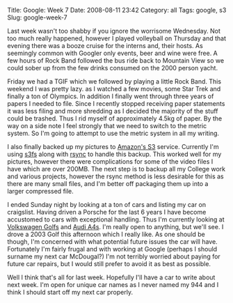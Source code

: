 Title: Google: Week 7
Date: 2008-08-11 23:42
Category: all
Tags: google, s3
Slug: google-week-7

Last week wasn't too shabby if you ignore the worrisome Wednesday. Not
too much really happened, however I played volleyball on Thursday and
that evening there was a booze cruise for the interns and, their hosts.
As seemingly common with Googler only events, beer and wine were free. A
few hours of Rock Band followed the bus ride back to Mountain View so we
could sober up from the few drinks consumed on the 2000 person yacht.

Friday we had a TGIF which we followed by playing a little Rock Band.
This weekend I was pretty lazy. as I watched a few movies, some Star
Trek and finally a ton of Olympics. In addition I finally went through
three years of papers I needed to file. Since I recently stopped
receiving paper statements it was less filing and more shredding as I
decided the majority of the stuff could be trashed. Thus I rid myself of
approximately 4.5kg of paper. By the way on a side note I feel strongly
that we need to switch to the metric system. So I'm going to attempt
to use the metric system in all my writing.

I also finally backed up my pictures to [Amazon's S3][] service.
Currently I'm using [s3fs][] along with [rsync][] to handle this
backup. This worked well for my pictures, however there were
complications for some of the video files I have which are over 200MB.
The next step is to backup all my College work and various projects,
however the rsync method is less desirable for this as there are many
small files, and I'm better off packaging them up into a larger
compressed file.

I ended Sunday night by looking at a ton of cars and listing my car on
craigslist. Having driven a Porsche for the last 6 years I have become
accustomed to cars with exceptional handling. Thus I'm currently
looking at [Volkswagen Golfs][] and [Audi A4s][]. I'm really open to
anything, but we'll see. I drove a 2003 Golf this afternoon which I
really like. As one should be though, I'm concerned with what
potential future issues the car will have. Fortunately I'm fairly
frugal and with working at Google (perhaps I should surname my next car
McDougal?) I'm not terribly worried about paying for future car repairs,
but I would still prefer to avoid it as best as possible.

Well I think that's all for last week. Hopefully I'll have a car to
write about next week. I'm open for unique car names as I never named
my 944 and I think I should start off my next car properly.

  [Amazon's S3]: http://www.amazon.com/gp/browse.html?node=16427261
  [s3fs]: http://code.google.com/p/s3fs/wiki/FuseOverAmazon
  [rsync]: http://en.wikipedia.org/wiki/Rsync
  [Volkswagen Golfs]: http://en.wikipedia.org/wiki/Volkswagen_Golf
  [Audi A4s]: http://en.wikipedia.org/wiki/Audi_A4
